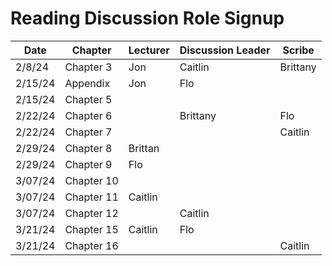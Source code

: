 # Reading Discussion Role Signup

| Date    | Chapter    | Lecturer  | Discussion Leader | Scribe    |
| ------- | ---------- | --------- | ----------------- | --------- |
| 2/8/24  | Chapter 3  |     Jon   |       Caitlin     | Brittany  |
| 2/15/24 | Appendix   |     Jon   |        Flo        |           |
| 2/15/24 | Chapter 5  |           |                   |           |
| 2/22/24 | Chapter 6  |           |     Brittany      |   Flo     |
| 2/22/24 | Chapter 7  |           |                   | Caitlin   |
| 2/29/24 | Chapter 8  |  Brittan  |                   |           |
| 2/29/24 | Chapter 9  |      Flo  |                   |           |
| 3/07/24 | Chapter 10 |           |                   |           |
| 3/07/24 | Chapter 11 |  Caitlin  |                   |           |
| 3/07/24 | Chapter 12 |           | Caitlin           |           |
| 3/21/24 | Chapter 15 |Caitlin    |         Flo       |           |
| 3/21/24 | Chapter 16 |           |                   |    Caitlin|
